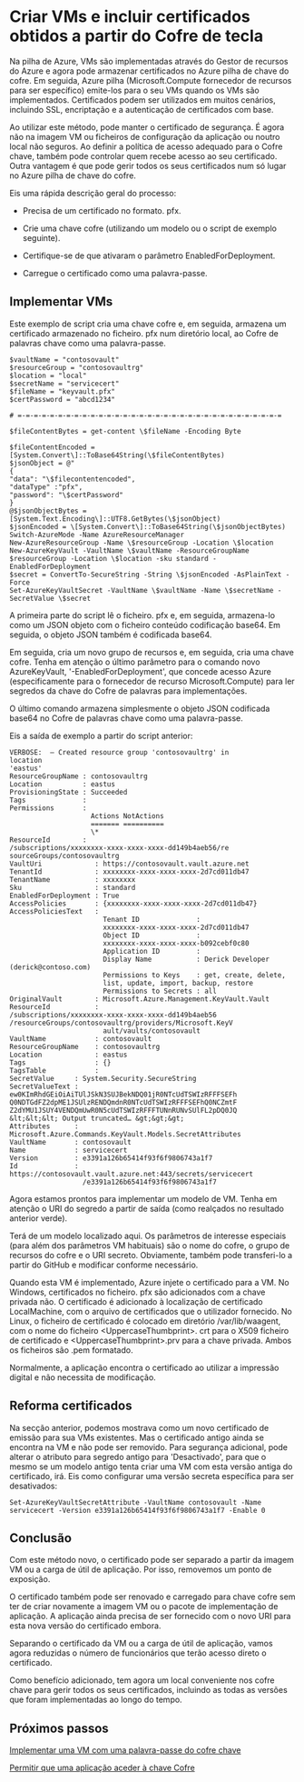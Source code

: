 <properties
    pageTitle="Implementar uma VM com um certificado utilizando Azure pilha chave Cofre | Microsoft Azure"
    description="Saiba como implementar uma VM e inserção um certificado do Azure pilha chave Cofre"
    services="azure-stack"
    documentationCenter=""
    authors="rlfmendes"
    manager="natmack"
    editor=""/>

<tags
    ms.service="azure-stack"
    ms.workload="na"
    ms.tgt_pltfrm="na"
    ms.devlang="na"
    ms.topic="get-started-article"
    ms.date="09/26/2016"
    ms.author="ricardom"/>

# <a name="create-vms-and-include-certificates-retrieved-from-key-vault"></a>Criar VMs e incluir certificados obtidos a partir do Cofre de tecla

Na pilha de Azure, VMs são implementadas através do Gestor de recursos do Azure e agora pode armazenar certificados no Azure pilha de chave do cofre. Em seguida, Azure pilha (Microsoft.Compute fornecedor de recursos para ser específico) emite-los para o seu VMs quando os VMs são implementados. Certificados podem ser utilizados em muitos cenários, incluindo SSL, encriptação e a autenticação de certificados com base.

Ao utilizar este método, pode manter o certificado de segurança. É agora não na imagem VM ou ficheiros de configuração da aplicação ou noutro local não seguros. Ao definir a política de acesso adequado para o Cofre chave, também pode controlar quem recebe acesso ao seu certificado. Outra vantagem é que pode gerir todos os seus certificados num só lugar no Azure pilha de chave do cofre.

Eis uma rápida descrição geral do processo:

-   Precisa de um certificado no formato. pfx.

-   Crie uma chave cofre (utilizando um modelo ou o script de exemplo seguinte).

-   Certifique-se de que ativaram o parâmetro EnabledForDeployment.

-   Carregue o certificado como uma palavra-passe.

## <a name="deploying-vms"></a>Implementar VMs

Este exemplo de script cria uma chave cofre e, em seguida, armazena um certificado armazenado no ficheiro. pfx num diretório local, ao Cofre de palavras chave como uma palavra-passe.

    $vaultName = "contosovault"
    $resourceGroup = "contosovaultrg"
    $location = "local"
    $secretName = "servicecert"
    $fileName = "keyvault.pfx"
    $certPassword = "abcd1234"

    # =-=-=-=-=-=-=-=-=-=-=-=-=-=-=-=-=-=-=-=-=-=-=-=-=-=-=-=-=-=-=-=-=

    $fileContentBytes = get-content \$fileName -Encoding Byte

    $fileContentEncoded =
    [System.Convert\]::ToBase64String(\$fileContentBytes)
    $jsonObject = @"
    {
    "data": "\$filecontentencoded",
    "dataType" :"pfx",
    "password": "\$certPassword"
    }
    @$jsonObjectBytes = [System.Text.Encoding\]::UTF8.GetBytes(\$jsonObject)
    $jsonEncoded = \[System.Convert\]::ToBase64String(\$jsonObjectBytes)
    Switch-AzureMode -Name AzureResourceManager
    New-AzureResourceGroup -Name \$resourceGroup -Location \$location
    New-AzureKeyVault -VaultName \$vaultName -ResourceGroupName
    $resourceGroup -Location \$location -sku standard -EnabledForDeployment
    $secret = ConvertTo-SecureString -String \$jsonEncoded -AsPlainText -Force
    Set-AzureKeyVaultSecret -VaultName \$vaultName -Name \$secretName -SecretValue \$secret

A primeira parte do script lê o ficheiro. pfx e, em seguida, armazena-lo como um JSON objeto com o ficheiro conteúdo codificação base64. Em seguida, o objeto JSON também é codificada base64.

Em seguida, cria um novo grupo de recursos e, em seguida, cria uma chave cofre. Tenha em atenção o último parâmetro para o comando novo AzureKeyVault, '-EnabledForDeployment', que concede acesso Azure (especificamente para o fornecedor de recurso Microsoft.Compute) para ler segredos da chave do Cofre de palavras para implementações.

O último comando armazena simplesmente o objeto JSON codificada base64 no Cofre de palavras chave como uma palavra-passe.

Eis a saída de exemplo a partir do script anterior:

    VERBOSE:  – Created resource group 'contosovaultrg' in
    location
    'eastus'
    ResourceGroupName : contosovaultrg
    Location          : eastus
    ProvisioningState : Succeeded
    Tags              :
    Permissions       :
                        Actions NotActions
                        ======= ==========
                        \*
    ResourceId        :
    /subscriptions/xxxxxxxx-xxxx-xxxx-xxxx-dd149b4aeb56/re
    sourceGroups/contosovaultrg
    VaultUri             : https://contosovault.vault.azure.net
    TenantId             : xxxxxxxx-xxxx-xxxx-xxxx-2d7cd011db47
    TenantName           : xxxxxxxx
    Sku                  : standard
    EnabledForDeployment : True
    AccessPolicies       : {xxxxxxxx-xxxx-xxxx-xxxx-2d7cd011db47}
    AccessPoliciesText   :
                           Tenant ID              :
                           xxxxxxxx-xxxx-xxxx-xxxx-2d7cd011db47
                           Object ID              :
                           xxxxxxxx-xxxx-xxxx-xxxx-b092cebf0c80
                           Application ID         :
                           Display Name           : Derick Developer  (derick@contoso.com)
                           Permissions to Keys    : get, create, delete,
                           list, update, import, backup, restore
                           Permissions to Secrets : all
    OriginalVault        : Microsoft.Azure.Management.KeyVault.Vault
    ResourceId           :
    /subscriptions/xxxxxxxx-xxxx-xxxx-xxxx-dd149b4aeb56                 
    /resourceGroups/contosovaultrg/providers/Microsoft.KeyV
                           ault/vaults/contosovault
    VaultName            : contosovault
    ResourceGroupName    : contosovaultrg
    Location             : eastus
    Tags                 : {}
    TagsTable            :
    SecretValue     : System.Security.SecureString
    SecretValueText :
    ew0KImRhdGEiOiAiTUlJSkN3SUJBekNDQ01jR0NTcUdTSWIzRFFFSEFh
    Q0NDTGdFZ2dpME1JSUlzRENDQmdnR0NTcUdTSWIzRFFFSEFhQ0NCZmtF           
    Z2dYMU1JSUY4VENDQmUwR0N5cUdTSWIzRFFFTUNnRUNvSUlFL2pDQ0JQ
    &lt;&lt;&lt; Output truncated… &gt;&gt;&gt;
    Attributes      :
    Microsoft.Azure.Commands.KeyVault.Models.SecretAttributes
    VaultName       : contosovault
    Name            : servicecert
    Version         : e3391a126b65414f93f6f9806743a1f7
    Id              :
    https://contosovault.vault.azure.net:443/secrets/servicecert
                      /e3391a126b65414f93f6f9806743a1f7

Agora estamos prontos para implementar um modelo de VM. Tenha em atenção o URI do segredo a partir de saída (como realçados no resultado anterior verde).

Terá de um modelo localizado aqui. Os parâmetros de interesse especiais (para além dos parâmetros VM habituais) são o nome do cofre, o grupo de recursos do cofre e o URI secreto. Obviamente, também pode transferi-lo a partir do GitHub e modificar conforme necessário.

Quando esta VM é implementado, Azure injete o certificado para a VM.
No Windows, certificados no ficheiro. pfx são adicionados com a chave privada não. O certificado é adicionado à localização de certificado LocalMachine, com o arquivo de certificados que o utilizador fornecido. No Linux, o ficheiro de certificado é colocado em diretório /var/lib/waagent, com o nome do ficheiro &lt;UppercaseThumbprint&gt;. crt para o X509 ficheiro de certificado e &lt;UppercaseThumbprint&gt;.prv para a chave privada.
Ambos os ficheiros são .pem formatado.

Normalmente, a aplicação encontra o certificado ao utilizar a impressão digital e não necessita de modificação.

## <a name="retiring-certificates"></a>Reforma certificados


Na secção anterior, podemos mostrava como um novo certificado de emissão para sua VMs existentes. Mas o certificado antigo ainda se encontra na VM e não pode ser removido. Para segurança adicional, pode alterar o atributo para segredo antigo para 'Desactivado', para que o mesmo se um modelo antigo tenta criar uma VM com esta versão antiga do certificado, irá. Eis como configurar uma versão secreta específica para ser desativados:

    Set-AzureKeyVaultSecretAttribute -VaultName contosovault -Name servicecert -Version e3391a126b65414f93f6f9806743a1f7 -Enable 0

## <a name="conclusion"></a>Conclusão


Com este método novo, o certificado pode ser separado a partir da imagem VM ou a carga de útil de aplicação. Por isso, removemos um ponto de exposição.

O certificado também pode ser renovado e carregado para chave cofre sem ter de criar novamente a imagem VM ou o pacote de implementação de aplicação. A aplicação ainda precisa de ser fornecido com o novo URI para esta nova versão do certificado embora.

Separando o certificado da VM ou a carga de útil de aplicação, vamos agora reduzidas o número de funcionários que terão acesso direto o certificado.

Como benefício adicionado, tem agora um local conveniente nos cofre chave para gerir todos os seus certificados, incluindo as todas as versões que foram implementadas ao longo do tempo.

## <a name="next-steps"></a>Próximos passos

[Implementar uma VM com uma palavra-passe do cofre chave](azure-stack-kv-deploy-vm-with-secret.md)

[Permitir que uma aplicação aceder à chave Cofre](azure-stack-kv-sample-app.md)